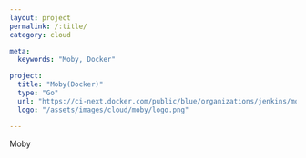 ```yaml
---
layout: project
permalink: /:title/
category: cloud

meta:
  keywords: "Moby, Docker"

project:
  title: "Moby(Docker)"
  type: "Go"
  url: "https://ci-next.docker.com/public/blue/organizations/jenkins/moby/activity"
  logo: "/assets/images/cloud/moby/logo.png"

---	
```

<p>Moby</p>